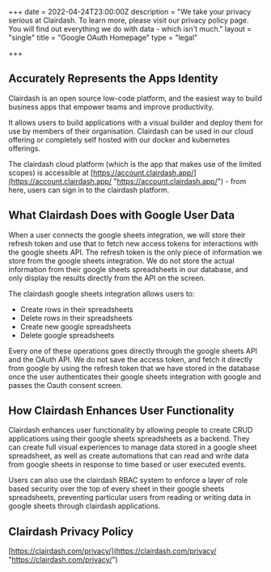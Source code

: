 +++
date = 2022-04-24T23:00:00Z
description = "We take your privacy serious at Clairdash. To learn more, please visit our privacy policy page. You will find out everything we do with data - which isn't much."
layout = "single"
title = "Google OAuth Homepage"
type = "legal"

+++
## Accurately Represents the Apps Identity

Clairdash is an open source low-code platform, and the easiest way to build business apps that empower teams and improve productivity.

It allows users to build applications with a visual builder and deploy them for use by members of their organisation. Clairdash can be used in our cloud offering or completely self hosted with our docker and kubernetes offerings.

The clairdash cloud platform (which is the app that makes use of the limited scopes) is accessible at [https://account.clairdash.app/](https://account.clairdash.app/ "https://account.clairdash.app/") - from here, users can sign in to the clairdash platform.

## What Clairdash Does with Google User Data

When a user connects the google sheets integration, we will store their refresh token and use that to fetch new access tokens for interactions with the google sheets API. The refresh token is the only piece of information we store from the google sheets integration. We do not store the actual information from their google sheets spreadsheets in our database, and only display the results directly from the API on the screen.

The clairdash google sheets integration allows users to:

* Create rows in their spreadsheets
* Delete rows in their spreadsheets
* Create new google spreadsheets
* Delete google spreadsheets

Every one of these operations goes directly through the google sheets API and the OAuth API. We do not save the access token, and fetch it directly from google by using the refresh token that we have stored in the database once the user authenticates their google sheets integration with google and passes the Oauth consent screen.

## How Clairdash Enhances User Functionality

Clairdash enhances user functionality by allowing people to create CRUD applications using their google sheets spreadsheets as a backend. They can create full visual experiences to manage data stored in a google sheet spreadsheet, as well as create automations that can read and write data from google sheets in response to time based or user executed events.

Users can also use the clairdash RBAC system to enforce a layer of role based security over the top of every sheet in their google sheets spreadsheets, preventing particular users from reading or writing data in google sheets through clairdash applications.

## Clairdash Privacy Policy

[https://clairdash.com/privacy/](https://clairdash.com/privacy/ "https://clairdash.com/privacy/")